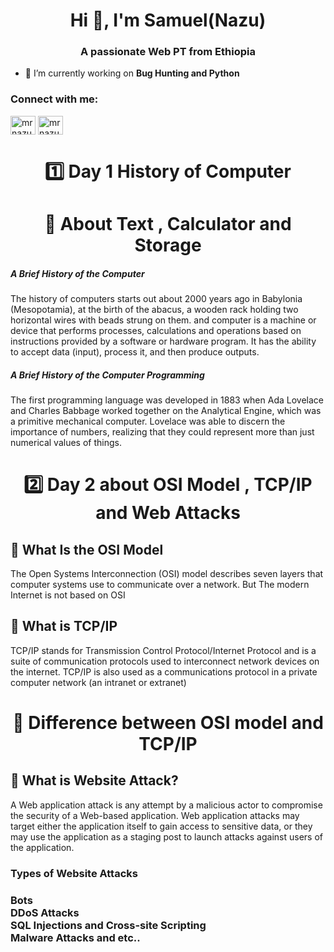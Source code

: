 <h1 align="center">Hi 👋, I'm Samuel(Nazu)</h1>
<h3 align="center">A passionate Web PT from Ethiopia</h3>

- 🔭 I’m currently working on **Bug Hunting and Python**

<h3 align="left">Connect with me:</h3>
<p align="left">
<a href="https://twitter.com/mrnazu_" target="blank"><img align="center" src="https://raw.githubusercontent.com/rahuldkjain/github-profile-readme-generator/master/src/images/icons/Social/twitter.svg" alt="mrnazu_" height="30" width="40" /></a>
<a href="https://instagram.com/mrnazu" target="blank"><img align="center" src="https://raw.githubusercontent.com/rahuldkjain/github-profile-readme-generator/master/src/images/icons/Social/instagram.svg" alt="mrnazu" height="30" width="40" /></a>
</p>


<h1 align="center">1️⃣ Day 1 History of Computer</h1>

<h1 align="center">🛑 About Text , Calculator and Storage</h1>
<h5>A Brief History of the Computer</h5>

<p>The history of computers starts out about 2000 years ago in Babylonia (Mesopotamia), at the
birth of the abacus, a wooden rack holding two horizontal wires with beads strung on them.
and computer is a machine or device that performs processes, calculations and operations based on instructions provided by a software or hardware program. It has the ability to accept data (input), process it, and then produce outputs.</p>

<h5>A Brief History of the Computer Programming</h5>

<p>The first programming language was developed in 1883 when Ada Lovelace and Charles Babbage worked together on the Analytical Engine, which was a primitive mechanical computer. Lovelace was able to discern the importance of numbers, realizing that they could represent more than just numerical values of things.</p>

<h1 align="center">2️⃣ Day 2 about OSI Model , TCP/IP and Web Attacks </h1>

<h2>🛑 What Is the OSI Model</h2>
<p>The Open Systems Interconnection (OSI) model describes seven layers that computer systems use to communicate over a network.
But The modern Internet is not based on OSI</p>

<h2>🛑 What is TCP/IP</h2>
<p>TCP/IP stands for Transmission Control Protocol/Internet Protocol and is a suite of communication protocols used to interconnect network devices on the internet. TCP/IP is also used as a communications protocol in a private computer network (an intranet or extranet)</p>

<h1 align="center">🛑 Difference between OSI model and TCP/IP</h1>

<h2>🛑 What is Website Attack?</h2>
<p>A Web application attack is any attempt by a malicious actor to compromise the security of a Web-based application. Web application attacks may target either the application itself to gain access to sensitive data, or they may use the application as a staging post to launch attacks against users of the application.</P>
<h3>Types of Website Attacks<h3>
<p>Bots<br>
DDoS Attacks<br>
SQL Injections and Cross-site Scripting<br>
Malware Attacks and etc..</p>


